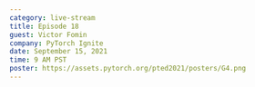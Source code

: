 ```yaml
---
category: live-stream
title: Episode 18
guest: Victor Fomin
company: PyTorch Ignite
date: September 15, 2021
time: 9 AM PST
poster: https://assets.pytorch.org/pted2021/posters/G4.png
---
```

